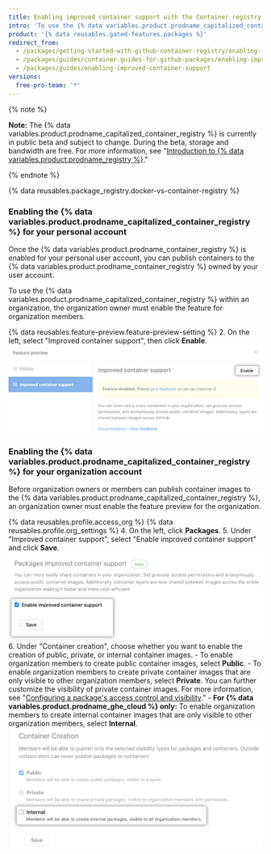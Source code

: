 ```yaml
---
title: Enabling improved container support with the Container registry
intro: 'To use the {% data variables.product.prodname_capitalized_container_registry %}, you must enable it for your user or organization account.'
product: '{% data reusables.gated-features.packages %}'
redirect_from:
  - /packages/getting-started-with-github-container-registry/enabling-improved-container-support
  - /packages/guides/container-guides-for-github-packages/enabling-improved-container-support
  - /packages/guides/enabling-improved-container-support
versions:
  free-pro-team: '*'
---
```


{% note %}

**Note:** The {% data variables.product.prodname_capitalized_container_registry %} is currently in public beta and subject to change. During the beta, storage and bandwidth are free. For more information, see "[Introduction to {% data variables.product.prodname_registry %}](/packages/learn-github-packages/introduction-to-github-packages)."

{% endnote %}

{% data reusables.package_registry.docker-vs-container-registry %}

### Enabling the {% data variables.product.prodname_capitalized_container_registry %} for your personal account

Once the {% data variables.product.prodname_container_registry %} is enabled for your personal user account, you can publish containers to the {% data variables.product.prodname_container_registry %} owned by your user account.

To use the {% data variables.product.prodname_capitalized_container_registry %} within an organization, the organization owner must enable the feature for organization members.

{% data reusables.feature-preview.feature-preview-setting  %}
2. On the left, select "Improved container support", then click **Enable**.
    ![Improved container support](/assets/images/help/settings/improved-container-support.png)

### Enabling the {% data variables.product.prodname_capitalized_container_registry %} for your organization account

Before organization owners or members can publish container images to the {% data variables.product.prodname_capitalized_container_registry %}, an organization owner must enable the feature preview for the organization.

{% data reusables.profile.access_org %}
{% data reusables.profile.org_settings %}
4. On the left, click **Packages**.
5. Under "Improved container support", select "Enable improved container support" and click **Save**.
  ![Enable container registry support option and save button](/assets/images/help/package-registry/enable-improved-container-support-for-orgs.png)
6. Under "Container creation", choose whether you want to enable the creation of public, private, or internal container images.
    - To enable organization members to create public container images, select **Public**.
    - To enable organization members to create private container images that are only visible to other organization members, select **Private**. You can further customize the visibility of private container images. For more information, see "[Configuring a package's access control and visibility](/packages/learn-github-packages/configuring-a-packages-access-control-and-visibility)."
    - **For {% data variables.product.prodname_ghe_cloud %} only:** To enable organization members to create internal container images that are only visible to other organization members, select **Internal**.
    ![Visibility options for container images published by organization members](/assets/images/help/package-registry/container-creation-org-settings.png)
